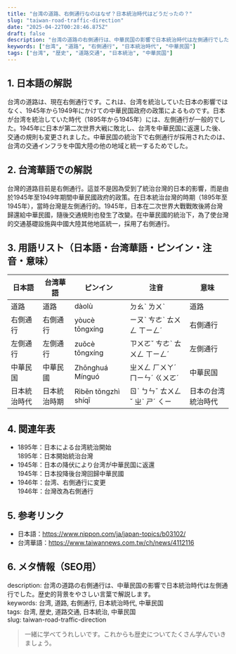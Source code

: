 ```yaml
---
title: "台湾の道路、右側通行なのはなぜ？日本統治時代はどうだったの？"
slug: "taiwan-road-traffic-direction"
date: "2025-04-22T00:28:46.875Z"
draft: false
description: "台湾の道路の右側通行は、中華民国の影響で日本統治時代は左側通行でした。歴史的背景をやさしい言葉で解説します。"
keywords: ["台湾", "道路", "右側通行", "日本統治時代", "中華民国"]
tags: ["台湾", "歴史", "道路交通", "日本統治", "中華民国"]
---
```


## 1. 日本語の解説  
台湾の道路は、現在右側通行です。これは、台湾を統治していた日本の影響ではなく、1945年から1949年にかけての中華民国政府の政策によるものです。日本が台湾を統治していた時代（1895年から1945年）には、左側通行が一般的でした。1945年に日本が第二次世界大戦に敗北し、台湾を中華民国に返還した後、交通の規則も変更されました。中華民国の統治下で右側通行が採用されたのは、台湾の交通インフラを中国大陸の他の地域と統一するためでした。

## 2. 台湾華語での解説  
台灣的道路目前是右側通行。這並不是因為受到了統治台灣的日本的影響，而是由於1945年至1949年期間中華民國政府的政策。在日本統治台灣的時期（1895年至1945年），當時台灣是左側通行的。1945年，日本在二次世界大戰戰敗後將台灣歸還給中華民國，隨後交通規則也發生了改變。在中華民國的統治下，為了使台灣的交通基礎設施與中國大陸其他地區統一，採用了右側通行。

## 3. 用語リスト（日本語・台湾華語・ピンイン・注音・意味）  
| 日本語       | 台湾華語    | ピンイン           | 注音    | 意味                    |
|--------------|------------|-------------------|---------|-------------------------|
| 道路         | 道路       | dàolù             | ㄉㄠˋ ㄌㄨˋ | 道路                    |
| 右側通行     | 右側通行   | yòucè tōngxíng    | ㄧㄡˋ ㄘㄜˋ ㄊㄨㄥ ㄒㄧㄥˊ | 右側通行                |
| 左側通行     | 左側通行   | zuǒcè tōngxíng    | ㄗㄨㄛˇ ㄘㄜˋ ㄊㄨㄥ ㄒㄧㄥˊ | 左側通行                |
| 中華民国     | 中華民國   | Zhōnghuá Mínguó   | ㄓㄨㄥ ㄏㄨㄚˊ ㄇㄧㄣˊ ㄍㄨㄛˊ | 中華民国               |
| 日本統治時代 | 日本統治時期 | Rìběn tǒngzhì shíqī | ㄖˋ ㄅㄣˇ ㄊㄨㄥˇ ㄓˋ ㄕˊ ㄑㄧ | 日本の台湾統治時代         |

## 4. 関連年表  
- 1895年：日本による台湾統治開始  
  1895年：日本開始統治台灣 
- 1945年：日本の降伏により台湾が中華民国に返還  
  1945年：日本投降後台灣回歸中華民國  
- 1946年：台湾、右側通行に変更  
  1946年：台灣改為右側通行

## 5. 参考リンク  
- 日本語：https://www.nippon.com/ja/japan-topics/b03102/
- 台湾華語：https://www.taiwannews.com.tw/ch/news/4112116

## 6. メタ情報（SEO用）  
description: 台湾の道路の右側通行は、中華民国の影響で日本統治時代は左側通行でした。歴史的背景をやさしい言葉で解説します。  
keywords: 台湾, 道路, 右側通行, 日本統治時代, 中華民国  
tags: 台湾, 歴史, 道路交通, 日本統治, 中華民国  
slug: taiwan-road-traffic-direction

> 一緒に学べてうれしいです。これからも歴史についてたくさん学んでいきましょう。
